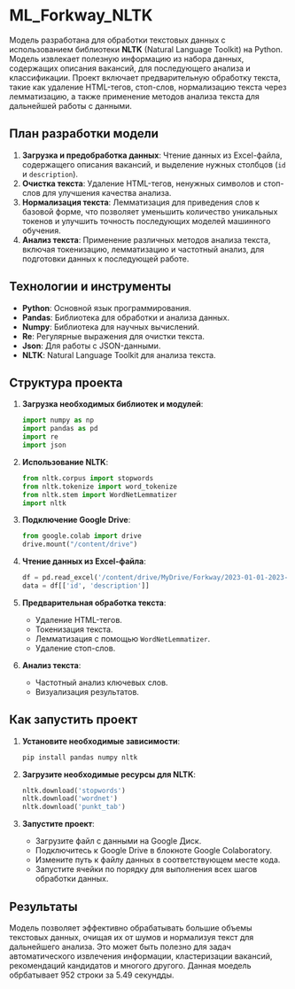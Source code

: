 # ML_Forkway_NLTK

Модель разработана для обработки текстовых данных с использованием библиотеки **NLTK** (Natural Language Toolkit) на Python. Модель извлекает полезную информацию из набора данных, содержащих описания вакансий, для последующего анализа и классификации. Проект включает предварительную обработку текста, такие как удаление HTML-тегов, стоп-слов, нормализацию текста через лемматизацию, а также применение методов анализа текста для дальнейшей работы с данными.

## План разработки модели

1. **Загрузка и предобработка данных**: Чтение данных из Excel-файла, содержащего описания вакансий, и выделение нужных столбцов (`id` и `description`).
2. **Очистка текста**: Удаление HTML-тегов, ненужных символов и стоп-слов для улучшения качества анализа.
3. **Нормализация текста**: Лемматизация для приведения слов к базовой форме, что позволяет уменьшить количество уникальных токенов и улучшить точность последующих моделей машинного обучения.
4. **Анализ текста**: Применение различных методов анализа текста, включая токенизацию, лемматизацию и частотный анализ, для подготовки данных к последующей работе.

## Технологии и инструменты

- **Python**: Основной язык программирования.
- **Pandas**: Библиотека для обработки и анализа данных.
- **Numpy**: Библиотека для научных вычислений.
- **Re**: Регулярные выражения для очистки текста.
- **Json**: Для работы с JSON-данными.
- **NLTK**: Natural Language Toolkit для анализа текста.

## Структура проекта

1. **Загрузка необходимых библиотек и модулей**:
   ```python
   import numpy as np
   import pandas as pd
   import re
   import json
   ```

2. **Использование NLTK**:
   ```python
   from nltk.corpus import stopwords
   from nltk.tokenize import word_tokenize
   from nltk.stem import WordNetLemmatizer
   import nltk
   ```

3. **Подключение Google Drive**:
   ```python
   from google.colab import drive
   drive.mount("/content/drive")
   ```

4. **Чтение данных из Excel-файла**:
   ```python
   df = pd.read_excel('/content/drive/MyDrive/Forkway/2023-01-01-2023-01-10.xlsx')
   data = df[['id', 'description']]
   ```

5. **Предварительная обработка текста**:
   - Удаление HTML-тегов.
   - Токенизация текста.
   - Лемматизация с помощью `WordNetLemmatizer`.
   - Удаление стоп-слов.

6. **Анализ текста**:
   - Частотный анализ ключевых слов.
   - Визуализация результатов.

## Как запустить проект

1. **Установите необходимые зависимости**:
   ```bash
   pip install pandas numpy nltk
   ```

2. **Загрузите необходимые ресурсы для NLTK**:
   ```python
   nltk.download('stopwords')
   nltk.download('wordnet')
   nltk.download('punkt_tab')
   ```

3. **Запустите проект**:
   - Загрузите файл с данными на Google Диск.
   - Подключитесь к Google Drive в блокноте Google Colaboratory.
   - Измените путь к файлу данных в соответствующем месте кода.
   - Запустите ячейки по порядку для выполнения всех шагов обработки данных.

## Результаты

Модель позволяет эффективно обрабатывать большие объемы текстовых данных, очищая их от шумов и нормализуя текст для дальнейшего анализа. Это может быть полезно для задач автоматического извлечения информации, кластеризации вакансий, рекомендаций кандидатов и многого другого. Данная моедель обрбатывает 952 строки за 5.49 секундды.

